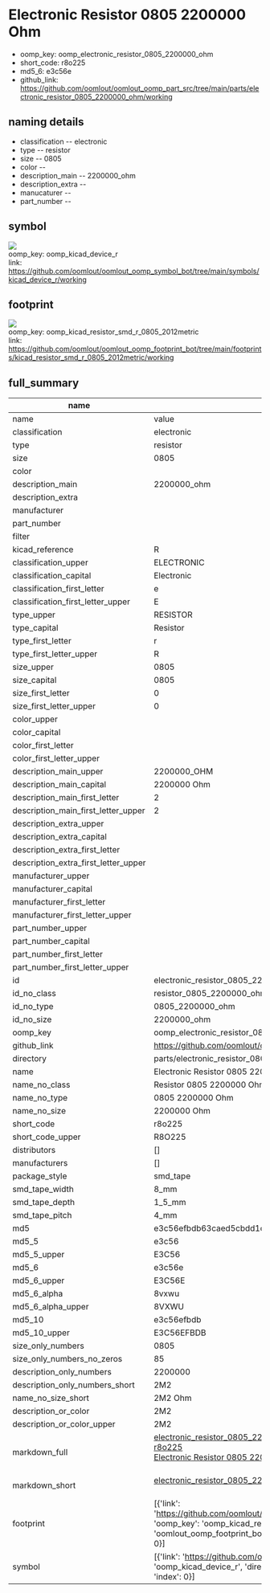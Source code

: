 # Electronic Resistor 0805 2200000 Ohm

  
* oomp_key: oomp_electronic_resistor_0805_2200000_ohm 
* short_code: r8o225
* md5_6: e3c56e  
* github_link: https://github.com/oomlout/oomlout_oomp_part_src/tree/main/parts/electronic_resistor_0805_2200000_ohm/working  
## naming details
* classification -- electronic
* type -- resistor
* size -- 0805
* color -- 
* description_main -- 2200000_ohm
* description_extra -- 
* manucaturer -- 
* part_number -- 



## symbol

![](symbol/{index}/working/working_600.png)  
oomp_key: oomp_kicad_device_r  
link: https://github.com/oomlout/oomlout_oomp_symbol_bot/tree/main/symbols/kicad_device_r/working  

## footprint

![](footprint/{index}/working/working_600.png)  
oomp_key: oomp_kicad_resistor_smd_r_0805_2012metric  
link: https://github.com/oomlout/oomlout_oomp_footprint_bot/tree/main/footprints/kicad_resistor_smd_r_0805_2012metric/working  

## full_summary
| name | value | 
| --- | --- | 
| name | value | 
| classification | electronic | 
| type | resistor | 
| size | 0805 | 
| color |  | 
| description_main | 2200000_ohm | 
| description_extra |  | 
| manufacturer |  | 
| part_number |  | 
| filter |  | 
| kicad_reference | R | 
| classification_upper | ELECTRONIC | 
| classification_capital | Electronic | 
| classification_first_letter | e | 
| classification_first_letter_upper | E | 
| type_upper | RESISTOR | 
| type_capital | Resistor | 
| type_first_letter | r | 
| type_first_letter_upper | R | 
| size_upper | 0805 | 
| size_capital | 0805 | 
| size_first_letter | 0 | 
| size_first_letter_upper | 0 | 
| color_upper |  | 
| color_capital |  | 
| color_first_letter |  | 
| color_first_letter_upper |  | 
| description_main_upper | 2200000_OHM | 
| description_main_capital | 2200000 Ohm | 
| description_main_first_letter | 2 | 
| description_main_first_letter_upper | 2 | 
| description_extra_upper |  | 
| description_extra_capital |  | 
| description_extra_first_letter |  | 
| description_extra_first_letter_upper |  | 
| manufacturer_upper |  | 
| manufacturer_capital |  | 
| manufacturer_first_letter |  | 
| manufacturer_first_letter_upper |  | 
| part_number_upper |  | 
| part_number_capital |  | 
| part_number_first_letter |  | 
| part_number_first_letter_upper |  | 
| id | electronic_resistor_0805_2200000_ohm | 
| id_no_class | resistor_0805_2200000_ohm | 
| id_no_type | 0805_2200000_ohm | 
| id_no_size | 2200000_ohm | 
| oomp_key | oomp_electronic_resistor_0805_2200000_ohm | 
| github_link | https://github.com/oomlout/oomlout_oomp_part_src/tree/main/parts/electronic_resistor_0805_2200000_ohm/working | 
| directory | parts/electronic_resistor_0805_2200000_ohm | 
| name | Electronic Resistor 0805 2200000 Ohm | 
| name_no_class | Resistor 0805 2200000 Ohm | 
| name_no_type | 0805 2200000 Ohm | 
| name_no_size | 2200000 Ohm | 
| short_code | r8o225 | 
| short_code_upper | R8O225 | 
| distributors | [] | 
| manufacturers | [] | 
| package_style | smd_tape | 
| smd_tape_width | 8_mm | 
| smd_tape_depth | 1_5_mm | 
| smd_tape_pitch | 4_mm | 
| md5 | e3c56efbdb63caed5cbdd1c4c60e5073 | 
| md5_5 | e3c56 | 
| md5_5_upper | E3C56 | 
| md5_6 | e3c56e | 
| md5_6_upper | E3C56E | 
| md5_6_alpha | 8vxwu | 
| md5_6_alpha_upper | 8VXWU | 
| md5_10 | e3c56efbdb | 
| md5_10_upper | E3C56EFBDB | 
| size_only_numbers | 0805 | 
| size_only_numbers_no_zeros | 85 | 
| description_only_numbers | 2200000 | 
| description_only_numbers_short | 2M2 | 
| name_no_size_short | 2M2 Ohm | 
| description_or_color | 2M2 | 
| description_or_color_upper | 2M2 | 
| markdown_full | [electronic_resistor_0805_2200000_ohm](https://github.com/oomlout/oomlout_oomp_part_src/tree/main/parts/electronic_resistor_0805_2200000_ohm/working)<br>[r8o225](https://github.com/oomlout/oomlout_oomp_part_src/tree/main/parts/electronic_resistor_0805_2200000_ohm/working)<br>[Electronic Resistor 0805 2200000 Ohm](https://github.com/oomlout/oomlout_oomp_part_src/tree/main/parts/electronic_resistor_0805_2200000_ohm/working)<br><br> | 
| markdown_short | [electronic_resistor_0805_2200000_ohm](https://github.com/oomlout/oomlout_oomp_part_src/tree/main/parts/electronic_resistor_0805_2200000_ohm/working)<br><br> | 
| footprint | [{'link': 'https://github.com/oomlout/oomlout_oomp_footprint_bot/tree/main/foootprntss/kicad_resistor_smd_r_0805_2012metric', 'oomp_key': 'oomp_kicad_resistor_smd_r_0805_2012metric', 'directory': 'oomlout_oomp_footprint_bot/footprints/kicad_resistor_smd_r_0805_2012metric//working/working.kicad_mod', 'index': 0}] | 
| symbol | [{'link': 'https://github.com/oomlout/oomlout_oomp_symbol_bot/tree/main/symbols/kicad_device_r', 'oomp_key': 'oomp_kicad_device_r', 'directory': 'oomlout_oomp_symbol_bot/symbols/kicad_device_r//working/working.kicad_sym', 'index': 0}] | 
